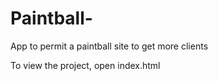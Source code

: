 # Paintball-
App to permit a paintball site to get more clients

To view the project, open index.html
